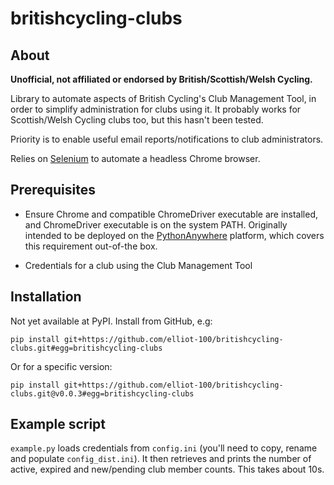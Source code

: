 # britishcycling-clubs

## About

**Unofficial, not affiliated or endorsed by British/Scottish/Welsh Cycling.**

Library to automate aspects of British Cycling's Club Management Tool, in order to
simplify administration for clubs using it. It probably works for Scottish/Welsh
Cycling clubs too, but this hasn't been tested.


Priority is to enable useful email reports/notifications to club administrators.

Relies on [Selenium](https://www.selenium.dev/) to automate a headless Chrome
browser.

## Prerequisites

- Ensure Chrome and compatible ChromeDriver executable are installed, and ChromeDriver 
executable is on the system PATH. Originally intended to be deployed on the
[PythonAnywhere](https://www.pythonanywhere.com/) platform, which covers this
requirement out-of-the box.

- Credentials for a club using the Club Management Tool

## Installation

Not yet available at PyPI. Install from GitHub, e.g:

`
pip install git+https://github.com/elliot-100/britishcycling-clubs.git#egg=britishcycling-clubs
`

Or for a specific version:

`
pip install git+https://github.com/elliot-100/britishcycling-clubs.git@v0.0.3#egg=britishcycling-clubs
`

## Example script

`example.py` loads credentials from `config.ini` (you'll need to copy, rename and
populate `config_dist.ini`). It then retrieves and prints the number of active,
expired and new/pending club member counts. This takes about 10s.
